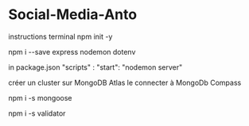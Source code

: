 # Social-Media-Anto

instructions terminal
npm init -y

npm i --save express nodemon dotenv

in package.json "scripts" : "start": "nodemon server"

créer un cluster sur MongoDB Atlas
le connecter à MongoDb Compass

npm i -s mongoose

npm i -s validator
